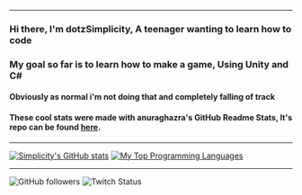 ----------------------------------------------------------------------------

### Hi there, I'm dotzSimplicity, A teenager wanting to learn how to code

### My goal so far is to learn how to make a game, Using Unity and C#
#### Obviously as normal i'm not doing that and completely falling of track

#### These cool stats were made with anuraghazra's GitHub Readme Stats, It's repo can be found [here](https://github.com/anuraghazra/github-readme-stats).
----------------------------------------------------------------------------

[![Simplicity's GitHub stats](https://github-readme-stats.vercel.app/api?username=dotzSimplicity&theme=midnight-purple&hide=prs,issues&count_private=true&show_icons=true&include_all_commits=true)](https://github.com/anuraghazra/github-readme-stats)
[![My Top Programming Languages](https://github-readme-stats.vercel.app/api/top-langs/?username=dotzSimplicity&theme=midnight-purple&layout=compact&hide-title=true)](https://github.com/anuraghazra/github-readme-stats)
 
---------------------------------------------------------------------------
![GitHub followers](https://img.shields.io/github/followers/dotzsimplicity?color=i&style=for-the-badge)
![Twitch Status](https://img.shields.io/twitch/status/dotzsimplicity?style=for-the-badge)
